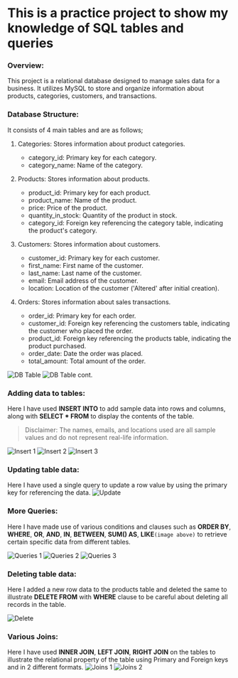 # This is a practice project to show my knowledge of SQL tables and queries

### Overview:
This project is a relational database designed to manage sales data for a business. It utilizes MySQL to store and organize information about products, categories, customers, and transactions.

### Database Structure:
It consists of 4 main tables and are as follows;
  1. Categories: Stores information about product categories.
     * category_id: Primary key for each category.
     * category_name: Name of the category.

  2. Products: Stores information about products.
     *  product_id: Primary key for each product.
     *  product_name: Name of the product.
     *  price: Price of the product.
     *  quantity_in_stock: Quantity of the product in stock.
     *  category_id: Foreign key referencing the category table, indicating the product's category.

  3. Customers: Stores information about customers.
     * customer_id: Primary key for each customer.
     * first_name: First name of the customer.
     * last_name: Last name of the customer.
     * email: Email address of the customer.
     * location: Location of the customer ('Altered' after initial creation).

  4. Orders: Stores information about sales transactions.
     * order_id: Primary key for each order.
     * customer_id: Foreign key referencing the customers table, indicating the customer who placed the order.
     * product_id: Foreign key referencing the products table, indicating the product purchased.
     * order_date: Date the order was placed.
     * total_amount: Total amount of the order.

![DB Table](https://github.com/deeks02/MySQL-Learning/blob/main/Screenshots/Screenshot%2001.png)
![DB Table cont.](https://github.com/deeks02/MySQL-Learning/blob/main/Screenshots/Screenshot%2002.png)

### Adding data to tables:
Here I have used __INSERT INTO__ to add sample data into rows and columns, along with __SELECT * FROM__ to display the contents of the table.
 
> Disclaimer: The names, emails, and locations used are all sample values and do not represent real-life information.

![Insert 1](https://github.com/deeks02/MySQL-Learning/blob/main/Screenshots/Screenshot%2003.png)
![Insert 2](https://github.com/deeks02/MySQL-Learning/blob/main/Screenshots/Screenshot%2004.png)
![Insert 3](https://github.com/deeks02/MySQL-Learning/blob/main/Screenshots/Screenshot%2005.png)

### Updating table data:
Here I have used a single query to update a row value by using the primary key for referencing the data.
![Update](https://github.com/deeks02/MySQL-Learning/blob/main/Screenshots/Screenshot%2006(Update).png)

### More Queries:
Here I have made use of various conditions and clauses such as __ORDER BY__, __WHERE__, __OR__, __AND__, __IN__, __BETWEEN__, __SUM() AS__, __LIKE__`(image above)` to retrieve certain specific data from different tables.

![Queries 1](https://github.com/deeks02/MySQL-Learning/blob/main/Screenshots/Screenshot%2006(Crop).png)
![Queries 2](https://github.com/deeks02/MySQL-Learning/blob/main/Screenshots/Screenshot%2007.png)
![Queries 3](https://github.com/deeks02/MySQL-Learning/blob/main/Screenshots/Screenshot%2008.png)

### Deleting table data:
Here I added a new row data to the products table and deleted the same to illustrate __DELETE FROM__ with __WHERE__ clause to be careful about deleting all records in the table.

![Delete](https://github.com/deeks02/MySQL-Learning/blob/main/Screenshots/Screenshot%2009.png)

### Various Joins:
Here I have used __INNER JOIN__, __LEFT JOIN__, __RIGHT JOIN__ on the tables to illustrate the relational property of the table using Primary and Foreign keys and in 2 different formats.
![Joins 1](https://github.com/deeks02/MySQL-Learning/blob/main/Screenshots/Screenshot%2010.png)
![Joins 2](https://github.com/deeks02/MySQL-Learning/blob/main/Screenshots/Screenshot%2011.png)
